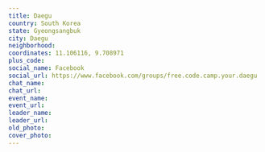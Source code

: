 ```yaml
---
title: Daegu
country: South Korea
state: Gyeongsangbuk
city: Daegu
neighborhood: 
coordinates: 11.106116, 9.708971
plus_code:
social_name: Facebook
social_url: https://www.facebook.com/groups/free.code.camp.your.daegu
chat_name:
chat_url:
event_name:
event_url:
leader_name:
leader_url:
old_photo: 
cover_photo:
---
```

